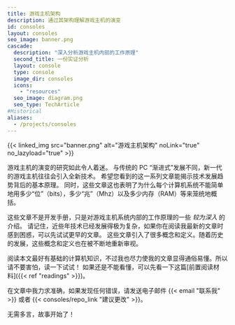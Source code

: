 ```yaml
---
title: 游戏主机架构
description: 通过其架构理解游戏主机的演变
id: consoles
layout: consoles
seo_image: banner.png
cascade:
  description: "深入分析游戏主机内部的工作原理"
  second_title: 一份实证分析
  layout: console
  type: console
  image_dir: consoles
  icons:
    - "resources"
  seo_image: diagram.png
  seo_type: TechArticle
#Historical
aliases:
  - /projects/consoles
---
```


{{< linked_img src="banner.png" alt="游戏主机架构" noLink="true" no_lazyload="true" >}}

游戏主机的演变的研究如此令人着迷。 与传统的 PC “渐进式”发展不同，新一代的游戏主机往往会引入全新技术。 希望您看到的这一系列文章能揭示技术发展趋势背后的基本原理。 同时，这些文章这也表明了为什么每个计算机系统不能简单地用多少“位”（bits），多少“兆”（Mhz）以及多少内存（RAM）等来笼统地概括。

这些文章不是开发手册，只是对游戏主机系统内部的工作原理的一些 *较为深入* 的介绍。 请记住，近些年技术已经发展得极为复杂，如果你在阅读我最新的文章时感到困惑，可以先试试更早的文章。 这些文章引入了很多概念和定义。随着历史的发展，这些概念和定义也在被不断地重新审视。

阅读本文最好有基础的计算机知识，不过我也尽力使我的文章显得通俗易懂。所以请不要害怕，读一下试试！ 如果还是不能看懂，可以先看一下这篇[前置阅读材料]({{< ref "readings" >}})。

在文章中我力求准确，如果发现任何错误，请发送电子邮件 {{< email "联系我" >}} 或者 {{< consoles/repo_link "建议更改" >}}。

无需多言，故事开始了！
